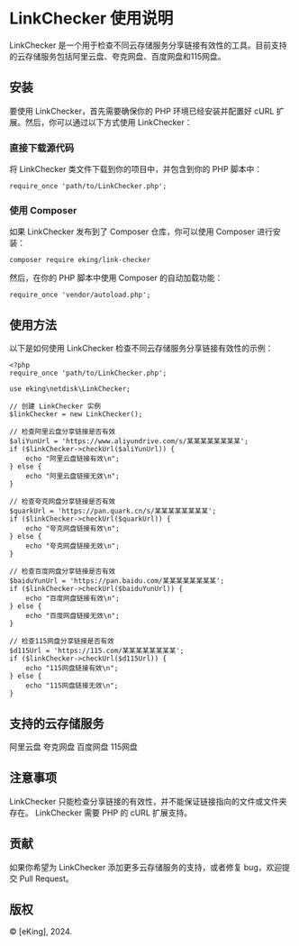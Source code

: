 # LinkChecker 使用说明
LinkChecker 是一个用于检查不同云存储服务分享链接有效性的工具。目前支持的云存储服务包括阿里云盘、夸克网盘、百度网盘和115网盘。

## 安装
要使用 LinkChecker，首先需要确保你的 PHP 环境已经安装并配置好 cURL 扩展。然后，你可以通过以下方式使用 LinkChecker：

### 直接下载源代码
将 LinkChecker 类文件下载到你的项目中，并包含到你的 PHP 脚本中：


```require_once 'path/to/LinkChecker.php';```
### 使用 Composer
如果 LinkChecker 发布到了 Composer 仓库，你可以使用 Composer 进行安装：

```
composer require eking/link-checker
```

然后，在你的 PHP 脚本中使用 Composer 的自动加载功能：

```
require_once 'vendor/autoload.php';
```

## 使用方法
以下是如何使用 LinkChecker 检查不同云存储服务分享链接有效性的示例：

```
<?php
require_once 'path/to/LinkChecker.php';

use eking\netdisk\LinkChecker;

// 创建 LinkChecker 实例
$linkChecker = new LinkChecker();

// 检查阿里云盘分享链接是否有效
$aliYunUrl = 'https://www.aliyundrive.com/s/某某某某某某某某';
if ($linkChecker->checkUrl($aliYunUrl)) {
    echo "阿里云盘链接有效\n";
} else {
    echo "阿里云盘链接无效\n";
}

// 检查夸克网盘分享链接是否有效
$quarkUrl = 'https://pan.quark.cn/s/某某某某某某某某';
if ($linkChecker->checkUrl($quarkUrl)) {
    echo "夸克网盘链接有效\n";
} else {
    echo "夸克网盘链接无效\n";
}

// 检查百度网盘分享链接是否有效
$baiduYunUrl = 'https://pan.baidu.com/某某某某某某某某';
if ($linkChecker->checkUrl($baiduYunUrl)) {
    echo "百度网盘链接有效\n";
} else {
    echo "百度网盘链接无效\n";
}

// 检查115网盘分享链接是否有效
$d115Url = 'https://115.com/某某某某某某某某';
if ($linkChecker->checkUrl($d115Url)) {
    echo "115网盘链接有效\n";
} else {
    echo "115网盘链接无效\n";
}
```
## 支持的云存储服务
阿里云盘
夸克网盘
百度网盘
115网盘
## 注意事项
LinkChecker 只能检查分享链接的有效性，并不能保证链接指向的文件或文件夹存在。
LinkChecker 需要 PHP 的 cURL 扩展支持。
## 贡献
如果你希望为 LinkChecker 添加更多云存储服务的支持，或者修复 bug，欢迎提交 Pull Request。

## 版权

© [eKing], 2024.
